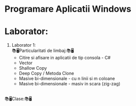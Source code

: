 # Programare Aplicatii Windows 
# Laborator:
1. Laborator 1:
<br/>📚🖥️Particularitati de limbaj:📚🖥️
    - Citire si afisare in aplicatii de tip consola - C#
    - Vector
    - Shallow Copy 
    - Deep Copy / Metoda Clone
    - Masive bi-dimensionale - cu n linii si m coloane
    - Masive bi-dimensionale - masiv in scara (zig-zag)
    
<br/>📚🖥️Clase:📚🖥️ 

